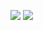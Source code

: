 <a href="mailto:cheesesand#0000" target="_blank"><img src="https://img.shields.io/badge/cheesesand?style=for-the-badge&logo=Discrod&logoColor=#5865F2"/></a>
<a href="mailto:choijoung1479@gmail.com" target="_blank"><img src="https://img.shields.io/badge/choijoung1479@gmail.com-EA4335?style=flat-square&logo=Gmail&logoColor=white"/></a>
